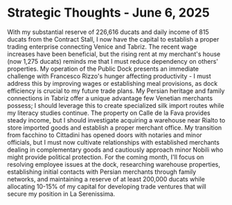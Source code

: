 # Strategic Thoughts - June 6, 2025

With my substantial reserve of 226,616 ducats and daily income of 815 ducats from the Contract Stall, I now have the capital to establish a proper trading enterprise connecting Venice and Tabriz. The recent wage increases have been beneficial, but the rising rent at my merchant's house (now 1,275 ducats) reminds me that I must reduce dependency on others' properties. My operation of the Public Dock presents an immediate challenge with Francesco Rizzo's hunger affecting productivity - I must address this by improving wages or establishing meal provisions, as dock efficiency is crucial to my future trade plans. My Persian heritage and family connections in Tabriz offer a unique advantage few Venetian merchants possess; I should leverage this to create specialized silk import routes while my literacy studies continue. The property on Calle de la Fava provides steady income, but I should investigate acquiring a warehouse near Rialto to store imported goods and establish a proper merchant office. My transition from facchino to Cittadini has opened doors with notaries and minor officials, but I must now cultivate relationships with established merchants dealing in complementary goods and cautiously approach minor Nobili who might provide political protection. For the coming month, I'll focus on resolving employee issues at the dock, researching warehouse properties, establishing initial contacts with Persian merchants through family networks, and maintaining a reserve of at least 200,000 ducats while allocating 10-15% of my capital for developing trade ventures that will secure my position in La Serenissima.
